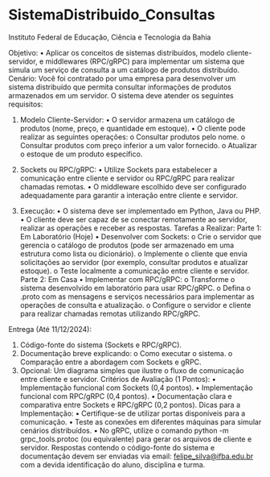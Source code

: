 # SistemaDistribuido_Consultas
Instituto Federal de Educação, Ciência e Tecnologia da Bahia 


Objetivo: 
• Aplicar os conceitos de sistemas distribuídos, modelo cliente-servidor, e 
middlewares (RPC/gRPC) para implementar um sistema que simula um serviço de 
consulta a um catálogo de produtos distribuído. 
Cenário: 
Você foi contratado por uma empresa para desenvolver um sistema distribuído que 
permita consultar informações de produtos armazenados em um servidor. O sistema deve 
atender os seguintes requisitos: 
1.  Modelo Cliente-Servidor: 
• O servidor armazena um catálogo de produtos (nome, preço, e quantidade em 
estoque). 
• O cliente pode realizar as seguintes operações: 
o Consultar produtos pelo nome. 
o Consultar produtos com preço inferior a um valor fornecido. 
o Atualizar o estoque de um produto específico. 
2. Sockets ou RPC/gRPC: 
• Utilize Sockets para estabelecer a comunicação entre cliente e servidor ou 
RPC/gRPC para realizar chamadas remotas. 
• O middleware escolhido deve ser configurado adequadamente para garantir a 
interação entre cliente e servidor. 

3.  Execução: 
• O sistema deve ser implementado em Python, Java ou PHP. 
• O cliente deve ser capaz de se conectar remotamente ao servidor, realizar as 
operações e receber as respostas. 
Tarefas a Realizar: 
Parte 1: Em Laboratório (Hoje) 
• Desenvolver com Sockets: 
o Crie o servidor que gerencia o catálogo de produtos (pode ser armazenado 
em uma estrutura como lista ou dicionário). 
o Implemente o cliente que envia solicitações ao servidor (por exemplo, 
consultar produtos e atualizar estoque). 
o Teste localmente a comunicação entre cliente e servidor. 
Parte 2: Em Casa 
• Implementar com RPC/gRPC: 
o Transforme o sistema desenvolvido em laboratório para usar RPC/gRPC. 
o Defina o .proto com as mensagens e serviços necessários para 
implementar as operações de consulta e atualização. 
o Configure o servidor e cliente para realizar chamadas remotas utilizando 
RPC/gRPC. 

Entrega (Até 11/12/2024): 
1. Código-fonte do sistema (Sockets e RPC/gRPC). 
2. Documentação breve explicando: 
o Como executar o sistema. 
o Comparação entre a abordagem com Sockets e gRPC. 
3. Opcional: Um diagrama simples que ilustre o fluxo de comunicação entre cliente 
e servidor. 
Critérios de Avaliação (1 Pontos): 
• Implementação funcional com Sockets (0,4 pontos). 
• Implementação funcional com RPC/gRPC (0,4 pontos). 
• Documentação clara e comparativa entre Sockets e RPC/gRPC (0,2 pontos). 
Dicas para a Implementação: 
• Certifique-se de utilizar portas disponíveis para a comunicação. 
• Teste as conexões em diferentes máquinas para simular cenários distribuídos. 
• No gRPC, utilize o comando python -m grpc_tools.protoc (ou equivalente) para 
gerar os arquivos de cliente e servidor. 
Respostas contendo o código-fonte do sistema e documentação devem ser enviadas 
via email: felipe_silva@ifba.edu.br com a devida identificação do aluno, disciplina e 
turma. 
